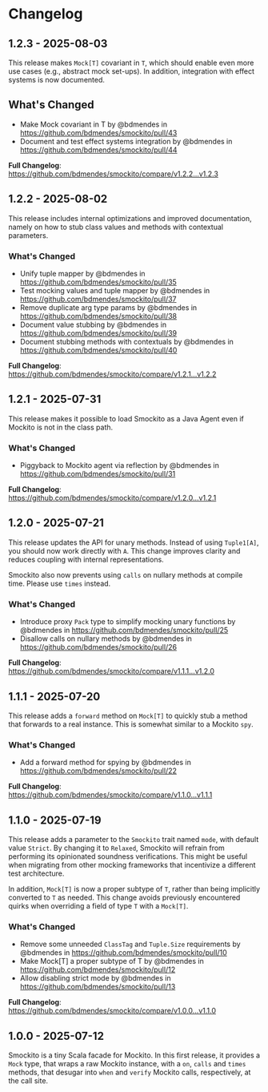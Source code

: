 # Changelog

<!--
Use the following schema when setting up the Changelog for a new release.

## Major-Minor-Patch - YYYY-MM-DD

Description.

### What's Changed

* A commit by @johndoe in https://github.com/bdmendes/smockito/pull/x

**Full Changelog**: https://github.com/bdmendes/smockito/compare/<prev>...<this>
-->

## 1.2.3 - 2025-08-03

This release makes `Mock[T]` covariant in `T`, which should enable even more use cases (e.g., abstract mock set-ups). In addition, integration with effect systems is now documented.

## What's Changed
* Make Mock covariant in T by @bdmendes in https://github.com/bdmendes/smockito/pull/43
* Document and test effect systems integration by @bdmendes in https://github.com/bdmendes/smockito/pull/44

**Full Changelog**: https://github.com/bdmendes/smockito/compare/v1.2.2...v1.2.3

## 1.2.2 - 2025-08-02

This release includes internal optimizations and improved documentation, namely on how to stub class values and methods with contextual parameters.

### What's Changed
* Unify tuple mapper by @bdmendes in https://github.com/bdmendes/smockito/pull/35
* Test mocking values and tuple mapper by @bdmendes in https://github.com/bdmendes/smockito/pull/37
* Remove duplicate arg type params by @bdmendes in https://github.com/bdmendes/smockito/pull/38
* Document value stubbing by @bdmendes in https://github.com/bdmendes/smockito/pull/39
* Document stubbing methods with contextuals by @bdmendes in https://github.com/bdmendes/smockito/pull/40

**Full Changelog**: https://github.com/bdmendes/smockito/compare/v1.2.1...v1.2.2

## 1.2.1 - 2025-07-31

This release makes it possible to load Smockito as a Java Agent even if Mockito is not in the class path.

### What's Changed
* Piggyback to Mockito agent via reflection by @bdmendes in https://github.com/bdmendes/smockito/pull/31

**Full Changelog**: https://github.com/bdmendes/smockito/compare/v1.2.0...v1.2.1

## 1.2.0 - 2025-07-21

This release updates the API for unary methods. Instead of using `Tuple1[A]`, you should now work directly with `A`. This change improves clarity and reduces coupling with internal representations.

Smockito also now prevents using `calls` on nullary methods at compile time. Please use `times` instead.

### What's Changed
* Introduce proxy `Pack` type to simplify mocking unary functions by @bdmendes in https://github.com/bdmendes/smockito/pull/25
* Disallow calls on nullary methods by @bdmendes in https://github.com/bdmendes/smockito/pull/26

**Full Changelog**: https://github.com/bdmendes/smockito/compare/v1.1.1...v1.2.0

## 1.1.1 - 2025-07-20

This release adds a `forward` method on `Mock[T]` to quickly stub a method that forwards to a real instance. This is somewhat similar to a Mockito `spy`.

### What's Changed
* Add a forward method for spying by @bdmendes in https://github.com/bdmendes/smockito/pull/22

**Full Changelog**: https://github.com/bdmendes/smockito/compare/v1.1.0...v1.1.1

## 1.1.0 - 2025-07-19

This release adds a parameter to the `Smockito` trait named `mode`, with default value `Strict`. By changing it to `Relaxed`, Smockito will refrain from performing its opinionated soundness verifications. This might be useful when migrating from other mocking frameworks that incentivize a different test architecture.

In addition, `Mock[T]` is now a proper subtype of `T`, rather than being implicitly converted to `T` as needed. This change avoids previously encountered quirks when overriding a field of type `T` with a `Mock[T]`.

### What's Changed
* Remove some unneeded `ClassTag` and `Tuple.Size` requirements by @bdmendes in https://github.com/bdmendes/smockito/pull/10
* Make Mock[T] a proper subtype of T by @bdmendes in https://github.com/bdmendes/smockito/pull/12
* Allow disabling strict mode by @bdmendes in https://github.com/bdmendes/smockito/pull/13

**Full Changelog**: https://github.com/bdmendes/smockito/compare/v1.0.0...v1.1.0

## 1.0.0 - 2025-07-12

Smockito is a tiny Scala facade for Mockito. In this first release, it provides a `Mock` type, that wraps a raw Mockito instance, with a `on`, `calls` and `times` methods, that desugar into `when` and `verify` Mockito calls, respectively, at the call site.
